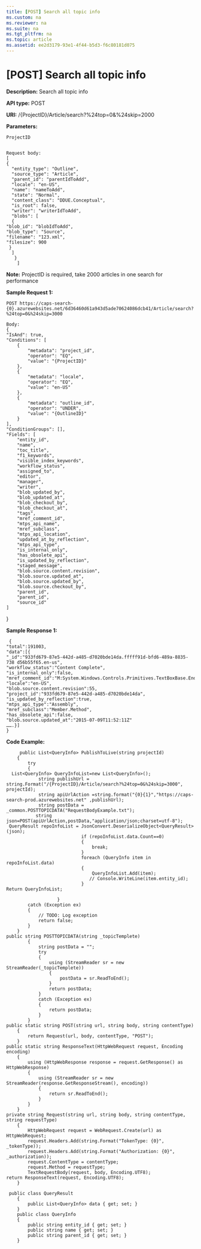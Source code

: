 ```yaml
---
title: [POST] Search all topic info
ms.custom: na
ms.reviewer: na
ms.suite: na
ms.tgt_pltfrm: na
ms.topic: article
ms.assetid: ee2d3179-93e1-4f44-b5d3-f6c80181d075
---
```

# [POST] Search all topic info
**Description:**  Search all topic info
  

**API type:** POST

**URI:**  /{ProjectID}/Article/search?%24top=0&%24skip=2000
  

**Parameters:**  

	ProjectID
   
	  
	Request body:  
    [  
    {  
      "entity_type": "Outline",  
      "source_type": "Article",  
      "parent_id": "parentIdToAdd",  
      "locale": "en-US",  
      "name": "nameToAdd",  
      "state": "Normal",  
      "content_class": "DDUE.Conceptual",  
      "is_root": false,  
      "writer": "writerIdToAdd",  
      "blobs": [  
      {  
    "blob_id": "blobIdToAdd",  
    "blob_type": "Source",  
    "filename": "123.xml",  
    "filesize": 900  
     }  
      ]  
       }  
        ]  

    
 

**Note:** ProjectID is required, take 2000 articles in one search for performance

**Sample Request 1:** 

	POST https://caps-search-{0}.azurewebsites.net/6d36460d61a943d5ade70624086dcb41/Article/search?%24top=0&%24skip=3000 
	  
	Body:
    {
    "IsAnd": true,
    "Conditions": [
        {
            "metadata": "project_id",
            "operator": "EQ",
            "value": "{ProjectID}"
        },
        {
            "metadata": "locale",
            "operator": "EQ",
            "value": "en-US"
        },
        {
            "metadata": "outline_id",
            "operator": "UNDER",
            "value": "{OutlineID}"
        }
    ],
    "ConditionGroups": [],
    "Fields": [
        "entity_id",
        "name",
        "toc_title",
        "f1_keywords",
        "visible_index_keywords",
        "workflow_status",
        "assigned_to",
        "editor",
        "manager",
        "writer",
        "blob_updated_by",
        "blob_updated_at",
        "blob_checkout_by",
        "blob_checkout_at",
        "tags",
        "mref_comment_id",
        "mtps_api_name",
        "mref_subclass",
        "mtps_api_location",
        "updated_at_by_reflection",
        "mtps_api_type",
        "is_internal_only",
        "has_obsolete_api",
        "is_updated_by_reflection",
        "staged_message",
        "blob.source.content.revision",
        "blob.source.updated_at",
        "blob.source.updated_by",
        "blob.source.checkout_by",
        "parent_id",
        "parent_id",
        "source_id"
    ]
}



**Sample Response 1:** 

     {
    "total":191003,
    "data":[{
    "_id":"933fd679-87e5-442d-a485-d7020bde14da.fffff91d-bfd6-489a-8835-738 d56b55f65.en-us",
    "workflow_status":"Content Complete",
    "is_internal_only":false,
    "mref_comment_id":"M:System.Windows.Controls.Primitives.TextBoxBase.EndChange",
    "locale":"en-US",
    "blob.source.content.revision":55,
    "project_id":"933fd679-87e5-442d-a485-d7020bde14da",
    "is_updated_by_reflection":true,
    "mtps_api_type":"Assembly",
    "mref_subclass":"Member.Method",
    "has_obsolete_api":false,
    "blob.source.updated_at":"2015-07-09T11:52:11Z"
    …….}]
    } 




**Code Example:** 
```
     public List<QueryInfo> PublishToLive(string projectId)
    {
        try
        {
  List<QueryInfo> QueryInfoList=new List<QueryInfo>();
            string publishUrl = string.Format("/{ProjectID}/Article/search?%24top=0&%24skip=3000", projectId);
            string apiUrlAction =string.format("{0}{1}","https://caps-search-prod.azurewebsites.net" ,publishUrl);
            string postData = _common.POSTTOPICDATA("RequestBodyExample.txt");
           string json=POST(apiUrlAction,postData,"application/json;charset=utf-8");
 QueryResult repoInfoList = JsonConvert.DeserializeObject<QueryResult>(json);
                            if (repoInfoList.data.Count==0)
                            {
                                break;
                            }
                            foreach (QueryInfo item in repoInfoList.data)
                            {
                                QueryInfoList.Add(item);
                               // Console.WriteLine(item.entity_id);
                            }
Return QueryInfoList;

                   }
        catch (Exception ex)
        {
            // TODO: Log exception
            return false;
        }
    }
public string POSTTOPICDATA(string _topicTemplete)
        {
            string postData = "";
            try
            {
                using (StreamReader sr = new StreamReader(_topicTemplete))
                {
                    postData = sr.ReadToEnd();
                }
                return postData;
            }
            catch (Exception ex)
            {
                return postData;
            }
        }
public static string POST(string url, string body, string contentType)
    {
        return Request(url, body, contentType, "POST");
    }
public static string ResponseText(HttpWebRequest request, Encoding encoding)
    {
        using (HttpWebResponse response = request.GetResponse() as HttpWebResponse)
        {
            using (StreamReader sr = new StreamReader(response.GetResponseStream(), encoding))
            {
                return sr.ReadToEnd();
            }
        }
    }
private string Request(string url, string body, string contentType, string requestType)
    {
        HttpWebRequest request = WebRequest.Create(url) as HttpWebRequest;
        request.Headers.Add(string.Format("TokenType: {0}", _tokenType));
        request.Headers.Add(string.Format("Authorization: {0}", _authorization));
        request.ContentType = contentType;
        request.Method = requestType;
        TextRequestBody(request, body, Encoding.UTF8);
return ResponseText(request, Encoding.UTF8);
    }

 public class QueryResult
    {
        public List<QueryInfo> data { get; set; }
    }
    public class QueryInfo
    {
        public string entity_id { get; set; }
        public string name { get; set; }
        public string parent_id { get; set; }
    }

  
```